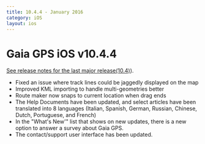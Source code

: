 ```yaml
---
title: 10.4.4 - January 2016
category: iOS
layout: ios
---
```


# Gaia GPS iOS v10.4.4

[See release notes for the last major release(10.4)](http://updates.gaiagps.com/ios/ios_10.4.html)).

* Fixed an issue where track lines could be jaggedly displayed on the map
* Improved KML importing to handle multi-geometries better
* Route maker now snaps to current location when drag ends 
* The Help Documents have been updated, and select articles have been translated into 8 languages (Italian, Spanish, German, Russian, Chinese, Dutch, Portuguese, and French)
* In the "What's New'" list that shows on new updates, there is a new option to answer a survey about Gaia GPS.
* The contact/support user interface has been updated.
